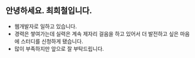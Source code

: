 ## 안녕하세요. 최희철입니다.

- 웹개발자로 일하고 있습니다.
- 경력은 쌓여가는데 실력은 계속 제자리 걸음을 하고 있어서 더 발전하고 싶은 마음에 스터디를 신청하게 됐습니다.
- 많이 부족하지만 앞으로 잘 부탁드립니다.
